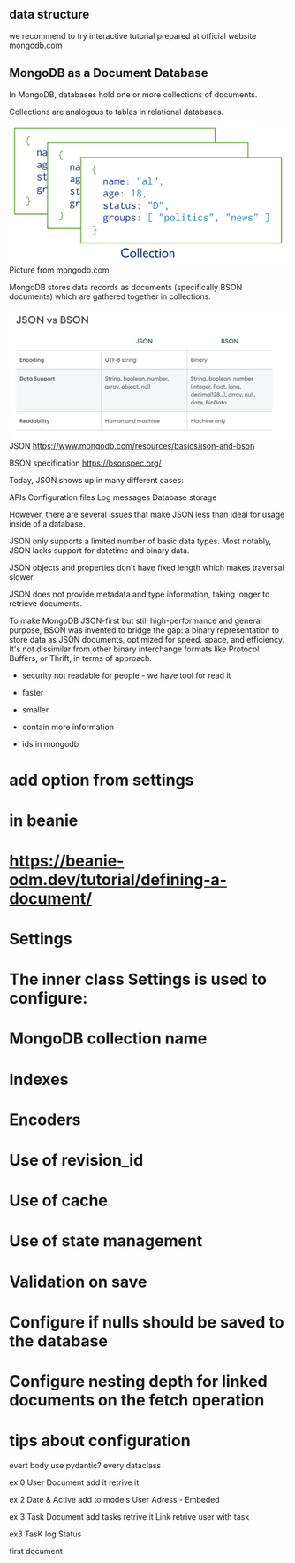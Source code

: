 ## data structure 
we recommend to try interactive tutorial prepared at official website mongodb.com
<!-- https://www.mongodb.com/docs/manual/tutorial/getting-started/ -->

## MongoDB as a Document Database

In MongoDB, databases hold one or more collections of documents.

Collections are analogous to tables in relational databases.

![Alt text](assets/collections.png)
Picture from mongodb.com

MongoDB stores data records as documents (specifically BSON documents) which are gathered together in collections.

![JSON vs BSON](assets/jsonvsbson.png)
JSON 
https://www.mongodb.com/resources/basics/json-and-bson

BSON specification
https://bsonspec.org/

Today, JSON shows up in many different cases:
 
APIs
Configuration files
Log messages
Database storage

However, there are several issues that make JSON less than ideal for usage inside of a database.

JSON only supports a limited number of basic data types. Most notably, JSON lacks support for datetime and binary data.

JSON objects and properties don't have fixed length which makes traversal slower.

JSON does not provide metadata and type information, taking longer to retrieve documents.

To make MongoDB JSON-first but still high-performance and general purpose, BSON was invented to bridge the gap: a binary representation to store data as JSON documents, optimized for speed, space, and efficiency. It's not dissimilar from other binary interchange formats like Protocol Buffers, or Thrift, in terms of approach.

* security not readable for people - we have tool for read it
* faster
* smaller
* contain more information

* ids in mongodb 

# add option from settings
# in beanie
# https://beanie-odm.dev/tutorial/defining-a-document/
# Settings
# The inner class Settings is used to configure:
# MongoDB collection name
# Indexes
# Encoders
# Use of revision_id
# Use of cache
# Use of state management
# Validation on save
# Configure if nulls should be saved to the database
# Configure nesting depth for linked documents on the fetch operation


# tips about configuration


<!-- https://www.mongodb.com/docs/manual/introduction/ -->


evert body use pydantic? 
  every dataclass

ex 0 
User Document
add it
retrive it


ex 2
Date & Active
add to models
User Adress - Embeded

ex 3 
Task Document
add tasks
retrive it
Link
retrive user with task

ex3 
TasK log Status



first document